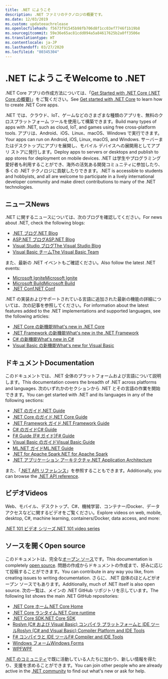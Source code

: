 ```yaml
---
title: .NET にようこそ
description: .NET ファミリのテクノロジの概要です。
ms.date: 12/03/2019
ms.custom: updateeachrelease
ms.openlocfilehash: f5673f91545b98fb706d8f1cc03ef7746f1b19b8
ms.sourcegitcommit: 59e36e65ac81cdd094a5a84617625b2a0ff3506e
ms.translationtype: HT
ms.contentlocale: ja-JP
ms.lasthandoff: 03/27/2020
ms.locfileid: "80345304"
---
```

# <a name="welcome-to-net"></a><span data-ttu-id="5ce2f-103">.NET にようこそ</span><span class="sxs-lookup"><span data-stu-id="5ce2f-103">Welcome to .NET</span></span>

<span data-ttu-id="5ce2f-104">.NET Core アプリの作成方法については、「[Get Started with .NET Core (.NET Core の概要)](core/get-started.md)」をご覧ください。</span><span class="sxs-lookup"><span data-stu-id="5ce2f-104">See [Get started with .NET Core](core/get-started.md) to learn how to create .NET Core apps.</span></span>

<span data-ttu-id="5ce2f-105">.NET では、クラウド、IoT、ゲームなどのさまざまな種類のアプリを、無料のクロスプラットフォーム ツールを使用して構築できます。</span><span class="sxs-lookup"><span data-stu-id="5ce2f-105">Build many types of apps with .NET, such as cloud, IoT, and games using free cross-platform tools.</span></span> <span data-ttu-id="5ce2f-106">アプリは、Android、iOS、Linux、macOS、Windows で実行できます。</span><span class="sxs-lookup"><span data-stu-id="5ce2f-106">Your apps can run on Android, iOS, Linux, macOS, and Windows.</span></span> <span data-ttu-id="5ce2f-107">サーバーまたはデスクトップにアプリを展開し、モバイル デバイスへの展開用としてアプリ ストアに発行します。</span><span class="sxs-lookup"><span data-stu-id="5ce2f-107">Deploy apps to servers or desktops and publish to app stores for deployment on mobile devices.</span></span> <span data-ttu-id="5ce2f-108">.NET は学生やプログラミング愛好者も利用することができ、海外の活気ある開発コミュニティに参加したり、多くの .NET テクノロジに貢献したりできます。</span><span class="sxs-lookup"><span data-stu-id="5ce2f-108">.NET is accessible to students and hobbyists, and all are welcome to participate in a lively international developer community and make direct contributions to many of the .NET technologies.</span></span>

## <a name="news"></a><span data-ttu-id="5ce2f-109">ニュース</span><span class="sxs-lookup"><span data-stu-id="5ce2f-109">News</span></span>

<span data-ttu-id="5ce2f-110">.NET に関するニュースについては、次のブログを確認してください。</span><span class="sxs-lookup"><span data-stu-id="5ce2f-110">For news about .NET, check the following blogs:</span></span>

- [<span data-ttu-id="5ce2f-111">.NET ブログ</span><span class="sxs-lookup"><span data-stu-id="5ce2f-111">.NET Blog</span></span>](https://devblogs.microsoft.com/dotnet/)
- [<span data-ttu-id="5ce2f-112">ASP.NET ブログ</span><span class="sxs-lookup"><span data-stu-id="5ce2f-112">ASP.NET Blog</span></span>](https://devblogs.microsoft.com/aspnet/)
- [<span data-ttu-id="5ce2f-113">Visual Studio ブログ</span><span class="sxs-lookup"><span data-stu-id="5ce2f-113">The Visual Studio Blog</span></span>](https://devblogs.microsoft.com/visualstudio/)
- [<span data-ttu-id="5ce2f-114">Visual Basic チーム</span><span class="sxs-lookup"><span data-stu-id="5ce2f-114">The Visual Basic Team</span></span>](https://devblogs.microsoft.com/vbteam/)

<span data-ttu-id="5ce2f-115">また、最新の .NET イベントもご確認ください。</span><span class="sxs-lookup"><span data-stu-id="5ce2f-115">Also follow the latest .NET events:</span></span>

- [<span data-ttu-id="5ce2f-116">Microsoft Ignite</span><span class="sxs-lookup"><span data-stu-id="5ce2f-116">Microsoft Ignite</span></span>](https://www.microsoft.com/ignite)
- [<span data-ttu-id="5ce2f-117">Microsoft Build</span><span class="sxs-lookup"><span data-stu-id="5ce2f-117">Microsoft Build</span></span>](https://www.microsoft.com/build)
- [<span data-ttu-id="5ce2f-118">.NET Conf</span><span class="sxs-lookup"><span data-stu-id="5ce2f-118">.NET Conf</span></span>](https://www.dotnetconf.net/)

<span data-ttu-id="5ce2f-119">.NET の実装およびサポートされている言語に追加された最新の機能の詳細については、次の記事を参照してください。</span><span class="sxs-lookup"><span data-stu-id="5ce2f-119">For information about the latest features added to the .NET implementations and supported languages, see the following articles:</span></span>

- [<span data-ttu-id="5ce2f-120">.NET Core の新機能</span><span class="sxs-lookup"><span data-stu-id="5ce2f-120">What's new in .NET Core</span></span>](core/whats-new/index.md)
- [<span data-ttu-id="5ce2f-121">.NET Framework の新機能</span><span class="sxs-lookup"><span data-stu-id="5ce2f-121">What's new in the .NET Framework</span></span>](framework/whats-new/index.md)
- [<span data-ttu-id="5ce2f-122">C# の新機能</span><span class="sxs-lookup"><span data-stu-id="5ce2f-122">What's new in C#</span></span>](csharp/whats-new/index.md)
- [<span data-ttu-id="5ce2f-123">Visual Basic の新機能</span><span class="sxs-lookup"><span data-stu-id="5ce2f-123">What's new for Visual Basic</span></span>](visual-basic/getting-started/whats-new.md)

## <a name="documentation"></a><span data-ttu-id="5ce2f-124">ドキュメント</span><span class="sxs-lookup"><span data-stu-id="5ce2f-124">Documentation</span></span>

<span data-ttu-id="5ce2f-125">このドキュメントでは、.NET 全体のプラットフォームおよび言語について説明します。</span><span class="sxs-lookup"><span data-stu-id="5ce2f-125">This documentation covers the breadth of .NET across platforms and languages.</span></span> <span data-ttu-id="5ce2f-126">次のいずれかのセクションから .NET とその言語の作業を開始できます。</span><span class="sxs-lookup"><span data-stu-id="5ce2f-126">You can get started with .NET and its languages in any of the following sections:</span></span>

- [<span data-ttu-id="5ce2f-127">.NET のガイド</span><span class="sxs-lookup"><span data-stu-id="5ce2f-127">.NET Guide</span></span>](standard/index.md)
- [<span data-ttu-id="5ce2f-128">.NET Core のガイド</span><span class="sxs-lookup"><span data-stu-id="5ce2f-128">.NET Core Guide</span></span>](core/index.yml)
- [<span data-ttu-id="5ce2f-129">.NET Framework ガイド</span><span class="sxs-lookup"><span data-stu-id="5ce2f-129">.NET Framework Guide</span></span>](framework/index.yml)
- [<span data-ttu-id="5ce2f-130">C# のガイド</span><span class="sxs-lookup"><span data-stu-id="5ce2f-130">C# Guide</span></span>](csharp/index.yml)
- [<span data-ttu-id="5ce2f-131">F# Guide (F# ガイド)</span><span class="sxs-lookup"><span data-stu-id="5ce2f-131">F# Guide</span></span>](fsharp/index.yml)
- [<span data-ttu-id="5ce2f-132">Visual Basic のガイド</span><span class="sxs-lookup"><span data-stu-id="5ce2f-132">Visual Basic Guide</span></span>](visual-basic/index.yml)
- [<span data-ttu-id="5ce2f-133">ML.NET ガイド</span><span class="sxs-lookup"><span data-stu-id="5ce2f-133">ML.NET Guide</span></span>](machine-learning/index.yml)
- [<span data-ttu-id="5ce2f-134">.NET for Apache Spark</span><span class="sxs-lookup"><span data-stu-id="5ce2f-134">.NET for Apache Spark</span></span>](spark/index.yml)
- [<span data-ttu-id="5ce2f-135">.NET アプリケーション アーキテクチャ</span><span class="sxs-lookup"><span data-stu-id="5ce2f-135">.NET Application Architecture</span></span>](architecture/index.yml)

<span data-ttu-id="5ce2f-136">また、「[.NET API リファレンス](/dotnet/api)」を参照することもできます。</span><span class="sxs-lookup"><span data-stu-id="5ce2f-136">Additionally, you can browse the [.NET API reference](/dotnet/api).</span></span>

## <a name="videos"></a><span data-ttu-id="5ce2f-137">ビデオ</span><span class="sxs-lookup"><span data-stu-id="5ce2f-137">Videos</span></span>

<span data-ttu-id="5ce2f-138">Web、モバイル、デスクトップ、C#、機械学習、コンテナー/Docker、データ アクセスなどに関するビデオをご覧ください。</span><span class="sxs-lookup"><span data-stu-id="5ce2f-138">Explore videos on web, mobile, desktop, C#, machine learning, containers/Docker, data access, and more:</span></span>

[<span data-ttu-id="5ce2f-139">.NET 101 ビデオ シリーズ</span><span class="sxs-lookup"><span data-stu-id="5ce2f-139">.NET 101 video series</span></span>](https://dotnet.microsoft.com/learn/videos)

## <a name="open-source"></a><span data-ttu-id="5ce2f-140">ソースを開く</span><span class="sxs-lookup"><span data-stu-id="5ce2f-140">Open source</span></span>

<span data-ttu-id="5ce2f-141">このドキュメントは、完全な[オープン ソース](https://github.com/dotnet/docs)です。</span><span class="sxs-lookup"><span data-stu-id="5ce2f-141">This documentation is completely [open source](https://github.com/dotnet/docs).</span></span> <span data-ttu-id="5ce2f-142">問題の作成からドキュメントの作成まで、好みに応じて投稿することができます。</span><span class="sxs-lookup"><span data-stu-id="5ce2f-142">You can contribute in any way you like, from creating issues to writing documentation.</span></span> <span data-ttu-id="5ce2f-143">さらに、.NET 自体のほとんどがオープン ソースでもあります。</span><span class="sxs-lookup"><span data-stu-id="5ce2f-143">Additionally, much of .NET itself is also open source.</span></span> <span data-ttu-id="5ce2f-144">次の一覧は、メインの .NET GitHub リポジトリを示しています。</span><span class="sxs-lookup"><span data-stu-id="5ce2f-144">The following list shows the main .NET GitHub repositories:</span></span>

- [<span data-ttu-id="5ce2f-145">.NET Core ホーム</span><span class="sxs-lookup"><span data-stu-id="5ce2f-145">.NET Core Home</span></span>](https://github.com/dotnet/core)
- [<span data-ttu-id="5ce2f-146">.NET Core ランタイム</span><span class="sxs-lookup"><span data-stu-id="5ce2f-146">.NET Core runtime</span></span>](https://github.com/dotnet/runtime)
- [<span data-ttu-id="5ce2f-147">.NET Core SDK</span><span class="sxs-lookup"><span data-stu-id="5ce2f-147">.NET Core SDK</span></span>](https://github.com/dotnet/sdk)
- [<span data-ttu-id="5ce2f-148">Roslyn (C# および Visual Basic) コンパイラ プラットフォームと IDE ツール</span><span class="sxs-lookup"><span data-stu-id="5ce2f-148">Roslyn (C# and Visual Basic) Compiler Platform and IDE Tools</span></span>](https://github.com/dotnet/roslyn)
- [<span data-ttu-id="5ce2f-149">F# コンパイラと IDE ツール</span><span class="sxs-lookup"><span data-stu-id="5ce2f-149">F# Compiler and IDE Tools</span></span>](https://github.com/dotnet/fsharp)
- [<span data-ttu-id="5ce2f-150">Windows フォーム</span><span class="sxs-lookup"><span data-stu-id="5ce2f-150">Windows Forms</span></span>](https://github.com/dotnet/winforms)
- [<span data-ttu-id="5ce2f-151">WPF</span><span class="sxs-lookup"><span data-stu-id="5ce2f-151">WPF</span></span>](https://github.com/dotnet/wpf)

<span data-ttu-id="5ce2f-152">[.NET のコミュニティ](https://dotnet.microsoft.com/platform/community)で既に活動している人たちに加わり、新しい情報を得たり、支援を求めることができます。</span><span class="sxs-lookup"><span data-stu-id="5ce2f-152">You can join other people who are already active in the [.NET community](https://dotnet.microsoft.com/platform/community) to find out what's new or ask for help.</span></span>
